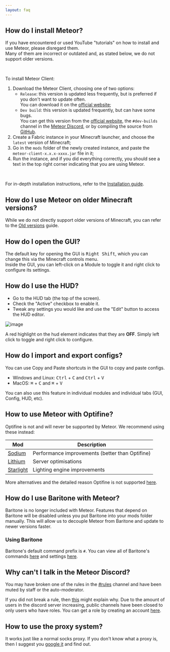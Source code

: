 ```yaml
---
layout: faq
---
```


## How do I install Meteor?

If you have encountered or used YouTube "tutorials" on how to install and use Meteor, please disregard them.  
Many of them are incorrect or outdated and, as stated below, we do not support older versions.

<br>

To install Meteor Client:

1. Download the Meteor Client, choosing one of two options:
    * `Release`: this version is updated less frequently, but is preferred if you don't want to update often.  
      You can download it on the [official website](https://meteorclient.com/download);
    * `Dev build`: this version is updated frequently, but can have some bugs.  
      You can get this version from the [official website](https://meteorclient.com/download?devBuild=latest),
      the `#dev-builds` channel in the [Meteor Discord](https://meteorclient.com/discord), or by compiling the source
      from [GitHub](https://github.com/MeteorDevelopment/meteor-client).
2. Create a Fabric instance in your Minecraft launcher, and choose the `latest` version of Minecraft;
3. Go in the `mods` folder of the newly created instance, and paste the `meteor-client-x.x.x-xxxx.jar` file in it;
4. Run the instance, and if you did everything correctly, you should see a text in the top right corner indicating that
   you are using Meteor.

<br>

For in-depth installation instructions, refer to the [Installation guide](https://meteorclient.com/faq/installation).

## How do I use Meteor on older Minecraft versions?

While we do not directly support older versions of Minecraft, you can refer to
the [Old versions](https://meteorclient.com/faq/old-versions) guide.

## How do I open the GUI?

The default key for opening the GUI is <kbd>Right Shift</kbd>, which you can change this via the Minecraft controls
menu.  
Inside the GUI, you can left-click on a Module to toggle it and right click to configure its settings.

## How do I use the HUD?

- Go to the HUD tab (the top of the screen).
- Check the "Active" checkbox to enable it.
- Tweak any settings you would like and use the "Edit" button to access the HUD editor.

![image](https://user-images.githubusercontent.com/52252627/181027124-4126a6c6-1608-4148-9527-d9fa93213a97.png)

A red highlight on the hud element indicates that they are **OFF**. Simply left click to toggle and right click to
configure.

## How do I import and export configs?

You can use Copy and Paste shortcuts in the GUI to copy and paste configs.

- Windows and Linux: <kbd>Ctrl</kbd> + <kbd>C</kbd> and <kbd>Ctrl</kbd> + <kbd>V</kbd>
- MacOS: <kbd>⌘</kbd> + <kbd>C</kbd> and <kbd>⌘</kbd> + <kbd>V</kbd>

You can also use this feature in individual modules and individual tabs (GUI, Config, HUD, etc).

## How to use Meteor with Optifine?

Optifine is not and will never be supported by Meteor. We recommend using these instead:

| Mod                                             | Description                                     |
|-------------------------------------------------|-------------------------------------------------|
| [Sodium](https://modrinth.com/mod/sodium)       | Performance improvements (better than Optifine) |
| [Lithium](https://modrinth.com/mod/lithium)     | Server optimisations                            |
| [Starlight](https://modrinth.com/mod/starlight) | Lighting engine improvements                    |

More alternatives and the detailed reason Optifine is not
supported [here](https://lambdaurora.dev/optifine_alternatives/).

## How do I use Baritone with Meteor?

Baritone is no longer included with Meteor. Features that depend on Baritone will be disabled unless you put Baritone
into your mods folder manually. This will allow us to decouple Meteor from Baritone and update to newer versions faster.

### Using Baritone

Baritone's default command prefix is `#`.
You can view all of Baritone's commands [here](https://github.com/cabaletta/baritone/blob/master/USAGE.md) and
settings [here](https://baritone.leijurv.com/baritone/api/Settings.html).

## Why can't I talk in the Meteor Discord?

You may have broken one of the rules in
the [#rules](https://discord.com/channels/689197705683140636/816501672477720626/) channel and have been muted by staff
or the auto-moderator.

If you did not break a rule,
then [this](https://discord.com/channels/689197705683140636/689198722097348624/870066829622652989) might explain why.
Due to the amount of users in the discord server increasing, public channels have been closed to only users who have
roles. You can get a role by creating an account [here](https://meteorclient.com/account).

## How to use the proxy system?

It works just like a normal socks proxy. If you don't know what a proxy is, then I suggest
you [google it](https://letmegooglethat.com/?q=proxy) and find out.
